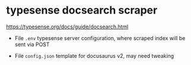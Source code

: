 # typesense docsearch scraper

https://typesense.org/docs/guide/docsearch.html

- File `.env` typesense server configuration, where scraped index will be sent via POST

- File `config.json` template for docusaurus v2,  may need tweaking
